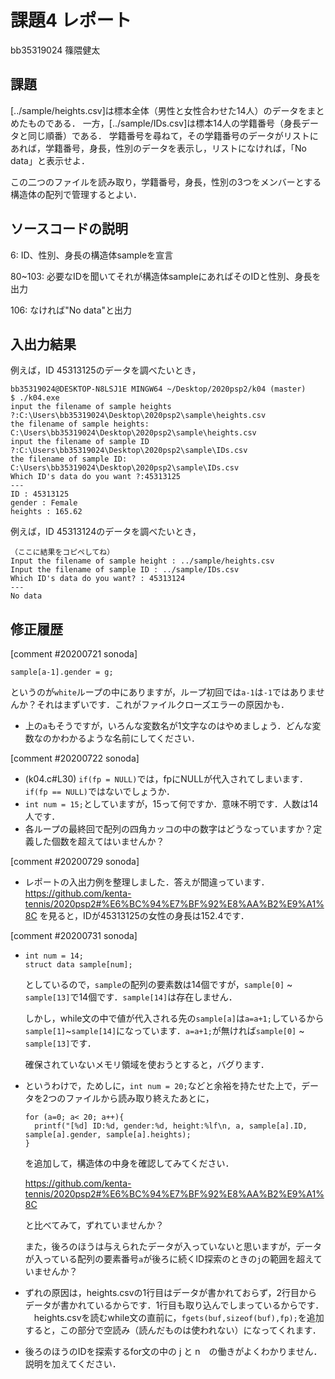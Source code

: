 # 課題4 レポート

bb35319024 篠隈健太

## 課題

[../sample/heights.csv]は標本全体（男性と女性合わせた14人）のデータをまとめたものである．
一方，[../sample/IDs.csv]は標本14人の学籍番号（身長データと同じ順番）である．
学籍番号を尋ねて，その学籍番号のデータがリストにあれば，学籍番号，身長，性別のデータを表示し，リストになければ，「No data」と表示せよ．

この二つのファイルを読み取り，学籍番号，身長，性別の3つをメンバーとする構造体の配列で管理するとよい．

## ソースコードの説明

6: ID、性別、身長の構造体sampleを宣言

80~103: 必要なIDを聞いてそれが構造体sampleにあればそのIDと性別、身長を出力

106: なければ"No data"と出力

## 入出力結果

例えば，ID 45313125のデータを調べたいとき，

```
bb35319024@DESKTOP-N8LSJ1E MINGW64 ~/Desktop/2020psp2/k04 (master)
$ ./k04.exe
input the filename of sample heights ?:C:\Users\bb35319024\Desktop\2020psp2\sample\heights.csv
the filename of sample heights: C:\Users\bb35319024\Desktop\2020psp2\sample\heights.csv
input the filename of sample ID ?:C:\Users\bb35319024\Desktop\2020psp2\sample\IDs.csv
the filename of sample ID: C:\Users\bb35319024\Desktop\2020psp2\sample\IDs.csv
Which ID's data do you want ?:45313125
---
ID : 45313125
gender : Female
heights : 165.62
```

例えば，ID 45313124のデータを調べたいとき，

```
（ここに結果をコピペしてね）
Input the filename of sample height : ../sample/heights.csv
Input the filename of sample ID : ../sample/IDs.csv
Which ID's data do you want? : 45313124
---
No data
```

## 修正履歴

[comment #20200721 sonoda]

```
sample[a-1].gender = g;
```

というのが`white`ループの中にありますが，ループ初回では`a-1`は`-1`ではありませんか？それはまずいです．これがファイルクローズエラーの原因かも．

- 上の`a`もそうですが，いろんな変数名が1文字なのはやめましょう．どんな変数なのかわかるような名前にしてください．

[comment #20200722 sonoda]
- (k04.c#L30) `if(fp = NULL)`では，fpにNULLが代入されてしまいます．`if(fp == NULL)`ではないでしょうか．
- `int num = 15;`としていますが，15って何ですか．意味不明です．人数は14人です．
- 各ループの最終回で配列の四角カッコの中の数字はどうなっていますか？定義した個数を超えてはいませんか？

[comment #20200729 sonoda]
- レポートの入出力例を整理しました．答えが間違っています．
  https://github.com/kenta-tennis/2020psp2#%E6%BC%94%E7%BF%92%E8%AA%B2%E9%A1%8C
  を見ると，IDが45313125の女性の身長は152.4です．

[comment #20200731 sonoda]
- ```
  int num = 14;
  struct data sample[num];
  ```
  としているので，`sample`の配列の要素数は14個ですが，`sample[0]` ~　`sample[13]`で14個です．`sample[14]`は存在しません．
  
  しかし，while文の中で値が代入される先の`sample[a]`は`a=a+1;`しているから`sample[1]`~`sample[14]`になっています．`a=a+1;`が無ければ`sample[0]` ~　`sample[13]`です．
  
  確保されていないメモリ領域を使おうとすると，バグります．
  
- というわけで，ためしに，`int num = 20;`などと余裕を持たせた上で，データを2つのファイルから読み取り終えたあとに，
  ```
  for (a=0; a< 20; a++){
    printf("[%d] ID:%d, gender:%d, height:%lf\n, a, sample[a].ID, sample[a].gender, sample[a].heights);
  }
  ```
  を追加して，構造体の中身を確認してみてください．
  
  https://github.com/kenta-tennis/2020psp2#%E6%BC%94%E7%BF%92%E8%AA%B2%E9%A1%8C
  
  と比べてみて，ずれていませんか？
  
  また，後ろのほうは与えられたデータが入っていないと思いますが，データが入っている配列の要素番号`a`が後ろに続くID探索のときの`j`の範囲を超えていませんか？
- ずれの原因は，heights.csvの1行目はデータが書かれておらず，2行目からデータが書かれているからです．1行目も取り込んでしまっているからです．
　heights.csvを読むwhile文の直前に，`fgets(buf,sizeof(buf),fp);`を追加すると，この部分で空読み（読んだものは使われない）になってくれます．
 
- 後ろのほうのIDを探索するfor文の中の j と n　の働きがよくわかりません．説明を加えてください．
